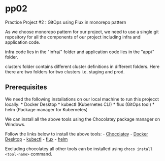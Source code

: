 # pp02
Practice Project #2 : GitOps using Flux in monorepo pattern

As we choose monorepo pattern for our project, we need to use a single git repository for all the components of our project including infra and application code. 

infra code lies in the "infra/" folder and application code lies in the "app/" folder. 

clusters folder contains different cluster definitions in different folders. Here there are two folders for two clusters i.e. staging and prod.

## Prerequisites
We need the following installations on our local machine to run this projecct locally:
    * Docker Desktop
    * kubectl (Kubernetes CLI)
    * flux (GitOps tool)
    * helm (Package manager for Kubernetes)

We can install all the above tools using the Chocolatey package manager on Windows.

Follow the links below to install the above tools: 
    - [Chocolatey](https://chocolatey.org/install)
    - [Docker Desktop](https://chocolatey.org/packages/docker-desktop)
    - [kubectl](https://kubernetes.io/docs/tasks/tools/install-kubectl-windows/#install-kubectl-binary-using-chocolatey-on-windows)
    - [flux](https://community.chocolatey.org/packages/flux)
    - [helm](https://community.chocolatey.org/packages/helm)

Excluding chocolatey all other tools can be installed using `choco install <tool-name>` command.
